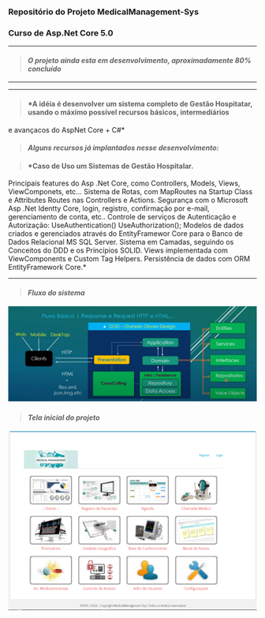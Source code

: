### Repositório do Projeto MedicalManagement-Sys
### Curso de Asp.Net Core 5.0
---
> #### *O projeto ainda esta em desenvolvimento, aproximadamente 80% concluído*
---

---
> #### *A idéia é desenvolver um sistema completo de Gestão Hospitatar, usando o máximo possível recursos básicos, intermediários
e avançacos do AspNet Core + C#*

> #### *Alguns recursos já implantados nesse desenvolvimento:* 

> #### *Caso de Uso um Sistemas de Gestão Hospitalar.
Principais features do Asp .Net Core, como Controllers, Models, Views, ViewComponets, etc...
Sistema de Rotas, com MapRoutes na Startup Class e Attributes Routes nas Controllers e Actions.
Segurança com o Microsoft Asp .Net Identty Core, login, registro, confirmação por e-mail, gerenciamento de conta, etc..
Controle de serviços de Autenticação e Autorização: UseAuthentication() UseAuthorization();
Modelos de dados criados e gerenciados através do EntityFramewor Core para o Banco de Dados Relacional MS SQL Server.
Sistema em Camadas, seguindo os Conceitos do DDD e os Princípios SOLID.
Views implementada com ViewComponents e Custom Tag Helpers.
Persistência de dados com ORM EntityFramework Core.*

---

> #### *Fluxo do sistema*

![Fluxo do Sistema](https://github.com/andreitoledo/GerenciamentoMedico/blob/master/src/Cooperchip.ITDeveloper.Mvc/wwwroot/images/Fluxo%20DDD.png)

> #### *Tela inicial do projeto*

![Tela Inicial do Projeto MedicalManagenet-Sys](https://github.com/andreitoledo/GerenciamentoMedico/blob/master/src/Cooperchip.ITDeveloper.Mvc/wwwroot/images/telaMedicalManagement.png)


